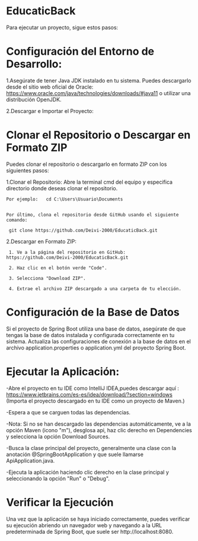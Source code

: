 
# EducaticBack

Para ejecutar un proyecto, sigue estos pasos:

# Configuración del Entorno de Desarrollo:

1.Asegúrate de tener Java JDK instalado en tu sistema. Puedes descargarlo desde el sitio web oficial de Oracle: https://www.oracle.com/java/technologies/downloads/#java11  o utilizar una distribución OpenJDK.


2.Descargar e Importar el Proyecto:


# Clonar el Repositorio o Descargar en Formato ZIP

Puedes clonar el repositorio o descargarlo en formato ZIP con los siguientes pasos:
 
 
   1.Clonar el Repositorio: Abre la terminal cmd del equipo y especifica directorio donde deseas clonar el repositorio. 
   
    Por ejemplo:   cd C:\Users\Usuario\Documents   


    Por último, clona el repositorio desde GitHub usando el siguiente comando:
    
     git clone https://github.com/Deivi-2000/EducaticBack.git

   2.Descargar en Formato ZIP:
   
     1. Ve a la página del repositorio en GitHub: https://github.com/Deivi-2000/EducaticBack.git 
     
     2. Haz clic en el botón verde "Code".
     
     3. Selecciona "Download ZIP".
     
     4. Extrae el archivo ZIP descargado a una carpeta de tu elección.
     


# Configuración de la Base de Datos 

Si el proyecto de Spring Boot utiliza una base de datos, asegúrate de que tengas la base de datos instalada y configurada correctamente en tu sistema.
Actualiza las configuraciones de conexión a la base de datos en el archivo application.properties o application.yml del proyecto Spring Boot.

# Ejecutar la Aplicación:

-Abre el proyecto en tu IDE como IntelliJ IDEA,puedes descargar aquí : https://www.jetbrains.com/es-es/idea/download/?section=windows  (Importa el proyecto descargado en tu IDE como un proyecto de Maven.)

-Espera a que se carguen todas las dependencias.

-Nota: Si no se han descargado las dependencias automáticamente, ve a la opción Maven (icono "m"), desglosa api, haz clic derecho en Dependencies y selecciona la opción Download Sources.

-Busca la clase principal del proyecto, generalmente una clase con la anotación @SpringBootApplication y que suele llamarse ApiApplication.java.

-Ejecuta la aplicación haciendo clic derecho en la clase principal y seleccionando la opción "Run" o "Debug".

# Verificar la Ejecución

Una vez que la aplicación se haya iniciado correctamente, puedes verificar su ejecución abriendo un navegador web y navegando a la URL predeterminada de Spring Boot, que suele ser http://localhost:8080.

